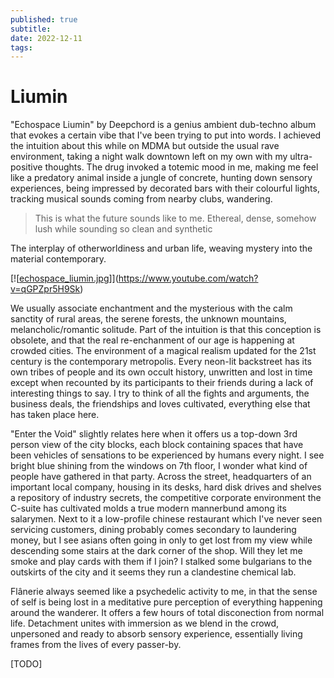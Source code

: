 ```yaml
---
published: true
subtitle:
date: 2022-12-11
tags:
---
```


# Liumin

"Echospace Liumin" by Deepchord is a genius ambient dub-techno album that evokes a certain vibe that I've been trying to put into words. I achieved the intuition about this while on MDMA but outside the usual rave environment, taking a night walk downtown left on my own with my ultra-positive thoughts. The drug invoked a totemic mood in me, making me feel like a predatory animal inside a jungle of concrete, hunting down sensory experiences, being impressed by decorated bars with their colourful lights, tracking musical sounds coming from nearby clubs, wandering.

>This is what the future sounds like to me. Ethereal, dense, somehow lush while sounding so clean and synthetic

The interplay of otherworldiness and urban life, weaving mystery into the material contemporary.

[![[echospace_liumin.jpg]]](https://www.youtube.com/watch?v=qGPZpr5H9Sk)

We usually associate enchantment and the mysterious with the calm sanctity of rural areas, the serene forests, the unknown mountains, melancholic/romantic solitude. Part of the intuition is that this conception is obsolete, and that the real re-enchanment of our age is happening at crowded cities. The environment of a magical realism updated for the 21st century is the contemporary metropolis. Every neon-lit backstreet has its own tribes of people and its own occult history, unwritten and lost in time except when recounted by its participants to their friends during a lack of interesting things to say. I try to think of all the fights and arguments, the business deals, the friendships and loves cultivated, everything else that has taken place here.

"Enter the Void" slightly relates here when it offers us a top-down 3rd person view of the city blocks, each block containing spaces that have been vehicles of sensations to be experienced by humans every night. I see bright blue shining from the windows on 7th floor, I wonder what kind of people have gathered in that party. Across the street, headquarters of an important local company, housing in its desks, hard disk drives and shelves a repository of industry secrets, the competitive corporate environment the C-suite has cultivated molds a true modern mannerbund among its salarymen. Next to it a low-profile chinese restaurant which I've never seen servicing customers, dining probably comes secondary to laundering money, but I see asians often going in only to get lost from my view while descending some stairs at the dark corner of the shop. Will they let me smoke and play cards with them if I join? I stalked some bulgarians to the outskirts of the city and it seems they run a clandestine chemical lab.

Flânerie always seemed like a psychedelic activity to me, in that the sense of self is being lost in a meditative pure perception of everything happening around the wanderer. It offers a few hours of total disconection from normal life. Detachment unites with immersion as we blend in the crowd, unpersoned and ready to absorb sensory experience, essentially living frames from the lives of every passer-by.
 
[TODO]

[//begin]: # "Autogenerated link references for markdown compatibility"
[echospace_liumin.jpg]: ../images/echospace_liumin.jpg "echospace_liumin.jpg"
[//end]: # "Autogenerated link references"

